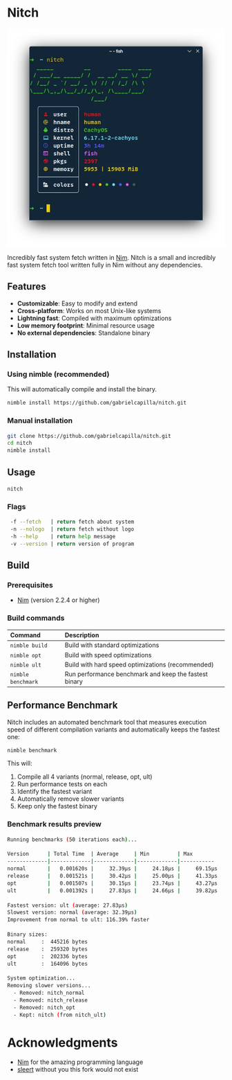 # Nitch

<div align="center">
  <img src="preview.webp" alt="nitch preview" width="600"/>
</div>

Incredibly fast system fetch written in [Nim](https://github.com/nim-lang/Nim). Nitch is a small and incredibly fast system fetch tool written fully in Nim without any dependencies.

## Features

- **Customizable**: Easy to modify and extend
- **Cross-platform**: Works on most Unix-like systems
- **Lightning fast**: Compiled with maximum optimizations
- **Low memory footprint**: Minimal resource usage
- **No external dependencies**: Standalone binary

## Installation

### Using nimble (recommended)

This will automatically compile and install the binary.

```sh
nimble install https://github.com/gabrielcapilla/nitch.git
```

### Manual installation

```sh
git clone https://github.com/gabrielcapilla/nitch.git
cd nitch
nimble install
```

## Usage

```sh
nitch
```

### Flags

```sh
 -f --fetch   | return fetch about system
 -n --nologo  | return fetch without logo
 -h --help    | return help message
 -v --version | return version of program
```

## Build

### Prerequisites

- [Nim](https://nim-lang.org/) (version 2.2.4 or higher)

### Build commands

| Command            | Description                                           |
|:-------------------|:------------------------------------------------------|
| `nimble build`     | Build with standard optimizations                     |
| `nimble opt`       | Build with speed optimizations                        |
| `nimble ult`       | Build with hard speed optimizations (recommended)     |
| `nimble benchmark` | Run performance benchmark and keep the fastest binary |

## Performance Benchmark

Nitch includes an automated benchmark tool that measures execution speed of different compilation variants and automatically keeps the fastest one:

```sh
nimble benchmark
```

This will:
1. Compile all 4 variants (normal, release, opt, ult)
2. Run performance tests on each
3. Identify the fastest variant
4. Automatically remove slower variants
5. Keep only the fastest binary

### Benchmark results preview

```sh
Running benchmarks (50 iterations each)...

Version      | Total Time  | Average     | Min         | Max
-------------|-------------|-------------|-------------|-----------
normal       |   0.001620s |     32.39μs |     24.18μs |     69.15μs
release      |   0.001521s |     30.42μs |     25.00μs |     41.33μs
opt          |   0.001507s |     30.15μs |     23.74μs |     43.27μs
ult          |   0.001392s |     27.83μs |     24.66μs |     39.82μs

Fastest version: ult (average: 27.83μs)
Slowest version: normal (average: 32.39μs)
Improvement from normal to ult: 116.39% faster

Binary sizes:
normal     :  445216 bytes
release    :  259320 bytes
opt        :  202336 bytes
ult        :  164096 bytes

System optimization...
Removing slower versions...
  - Removed: nitch_normal
  - Removed: nitch_release
  - Removed: nitch_opt
  - Kept: nitch (from nitch_ult)
```

# Acknowledgments

- [Nim](https://github.com/nim-lang/Nim) for the amazing programming language
- [sleert](https://github.com/ssleert/nitch) without you this fork would not exist
